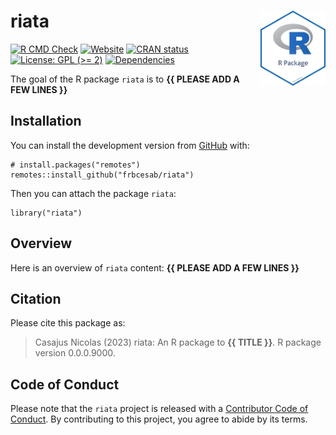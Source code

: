 <!-- README.md is generated from README.Rmd. Please edit that file -->

# riata <img src="man/figures/package-sticker.png" align="right" style="float:right; height:120px;"/>

<!-- badges: start -->

[![R CMD
Check](https://github.com/frbcesab/riata/actions/workflows/R-CMD-check.yaml/badge.svg)](https://github.com/frbcesab/riata/actions/workflows/R-CMD-check.yaml)
[![Website](https://github.com/frbcesab/riata/actions/workflows/pkgdown.yaml/badge.svg)](https://github.com/frbcesab/riata/actions/workflows/pkgdown.yaml)
[![CRAN
status](https://www.r-pkg.org/badges/version/riata)](https://CRAN.R-project.org/package=riata)
[![License: GPL (&gt;=
2)](https://img.shields.io/badge/License-GPL%20%28%3E%3D%202%29-blue.svg)](https://choosealicense.com/licenses/gpl-2.0/)
[![Dependencies](https://img.shields.io/badge/dependencies-0/0-brightgreen?style=flat)](#)
<!-- badges: end -->

The goal of the R package `riata` is to **{{ PLEASE ADD A FEW LINES }}**

## Installation

You can install the development version from
[GitHub](https://github.com/) with:

    # install.packages("remotes")
    remotes::install_github("frbcesab/riata")

Then you can attach the package `riata`:

    library("riata")

## Overview

Here is an overview of `riata` content: **{{ PLEASE ADD A FEW LINES }}**

## Citation

Please cite this package as:

> Casajus Nicolas (2023) riata: An R package to **{{ TITLE }}**. R
> package version 0.0.0.9000.

## Code of Conduct

Please note that the `riata` project is released with a [Contributor
Code of
Conduct](https://contributor-covenant.org/version/2/0/CODE_OF_CONDUCT.html).
By contributing to this project, you agree to abide by its terms.
